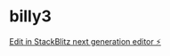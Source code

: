 # billy3

[Edit in StackBlitz next generation editor ⚡️](https://stackblitz.com/~/github.com/Harsha5147/billy3)